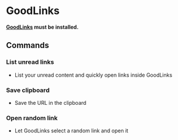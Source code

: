 # GoodLinks

**[GoodLinks](https://goodlinks.app) must be installed.**

## Commands

### List unread links

- List your unread content and quickly open links inside GoodLinks

### Save clipboard

- Save the URL in the clipboard

### Open random link

- Let GoodLinks select a random link and open it
